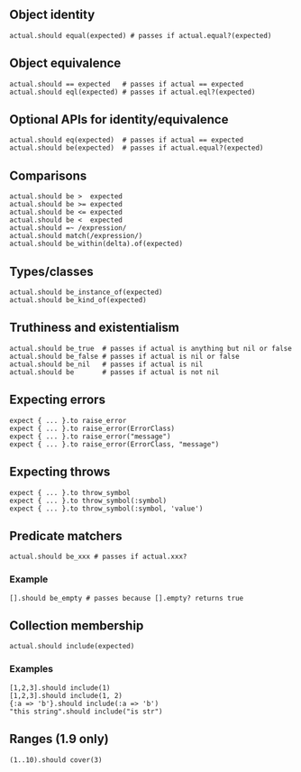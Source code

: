## Object identity

    actual.should equal(expected) # passes if actual.equal?(expected)
    
## Object equivalence

    actual.should == expected   # passes if actual == expected
    actual.should eql(expected) # passes if actual.eql?(expected)

## Optional APIs for identity/equivalence

    actual.should eq(expected)  # passes if actual == expected
    actual.should be(expected)  # passes if actual.equal?(expected)

## Comparisons

    actual.should be >  expected
    actual.should be >= expected
    actual.should be <= expected
    actual.should be <  expected
    actual.should =~ /expression/
    actual.should match(/expression/)
    actual.should be_within(delta).of(expected)

## Types/classes

    actual.should be_instance_of(expected)
    actual.should be_kind_of(expected)

## Truthiness and existentialism

    actual.should be_true  # passes if actual is anything but nil or false
    actual.should be_false # passes if actual is nil or false
    actual.should be_nil   # passes if actual is nil
    actual.should be       # passes if actual is not nil

## Expecting errors

    expect { ... }.to raise_error
    expect { ... }.to raise_error(ErrorClass)
    expect { ... }.to raise_error("message")
    expect { ... }.to raise_error(ErrorClass, "message")

## Expecting throws

    expect { ... }.to throw_symbol
    expect { ... }.to throw_symbol(:symbol)
    expect { ... }.to throw_symbol(:symbol, 'value')

## Predicate matchers

    actual.should be_xxx # passes if actual.xxx?

### Example

    [].should be_empty # passes because [].empty? returns true

## Collection membership

    actual.should include(expected)

### Examples

    [1,2,3].should include(1)
    [1,2,3].should include(1, 2)
    {:a => 'b'}.should include(:a => 'b')
    "this string".should include("is str")

## Ranges (1.9 only)

    (1..10).should cover(3)
